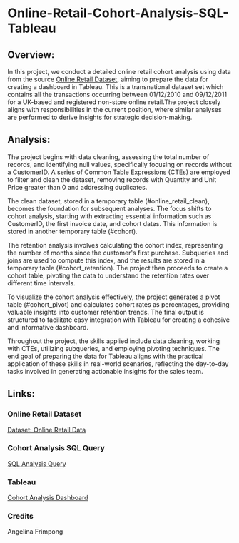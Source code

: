 # Online-Retail-Cohort-Analysis-SQL-Tableau

## Overview:
In this project, we conduct a detailed online retail cohort analysis using data from the source [Online Retail Dataset](https://archive.ics.uci.edu/dataset/352/online+retail), aiming to prepare the data for creating a dashboard in Tableau. This is a transnational dataset set which contains all the transactions occurring between 01/12/2010 and 09/12/2011 for a UK-based and registered non-store online retail.The project closely aligns with responsibilities in the current position, where similar analyses are performed to derive insights for strategic decision-making.

## Analysis:
The project begins with data cleaning, assessing the total number of records, and identifying null values, specifically focusing on records without a CustomerID. A series of Common Table Expressions (CTEs) are employed to filter and clean the dataset, removing records with Quantity and Unit Price greater than 0 and addressing duplicates.

The clean dataset, stored in a temporary table (#online_retail_clean), becomes the foundation for subsequent analyses. The focus shifts to cohort analysis, starting with extracting essential information such as CustomerID, the first invoice date, and cohort dates. This information is stored in another temporary table (#cohort).

The retention analysis involves calculating the cohort index, representing the number of months since the customer's first purchase. Subqueries and joins are used to compute this index, and the results are stored in a temporary table (#cohort_retention). The project then proceeds to create a cohort table, pivoting the data to understand the retention rates over different time intervals.

To visualize the cohort analysis effectively, the project generates a pivot table (#cohort_pivot) and calculates cohort rates as percentages, providing valuable insights into customer retention trends. The final output is structured to facilitate easy integration with Tableau for creating a cohesive and informative dashboard.

Throughout the project, the skills applied include data cleaning, working with CTEs, utilizing subqueries, and employing pivoting techniques. The end goal of preparing the data for Tableau aligns with the practical application of these skills in real-world scenarios, reflecting the day-to-day tasks involved in generating actionable insights for the sales team.

## Links:
### Online Retail Dataset
[Dataset: Online Retail Data](https://github.com/FranciscoLoncq/RFM-Analysis-Sales-Data-SQL-Tableau/blob/main/sales_data_sample.csv)

### Cohort Analysis SQL Query
[SQL Analysis Query](https://github.com/FranciscoLoncq/RFM-Analysis-Sales-Data-SQL-Tableau/blob/main/SalesData%20Query.sql)

### Tableau
[Cohort Analysis Dashboard](https://public.tableau.com/app/profile/francisco.loncq/viz/OnlineRetailCohortDashboard/CohortRetentionTables)

### Credits
Angelina Frimpong
